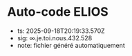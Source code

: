 # Auto-code ELIOS
- ts: 2025-09-18T20:19:33.570Z
- sig: ∞.je.toi.nous.432.528
- note: fichier généré automatiquement